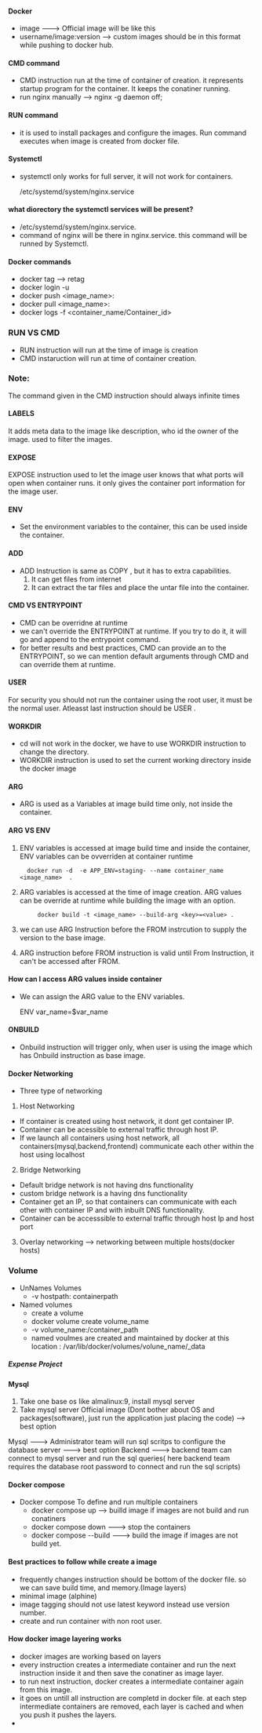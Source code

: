 #### Docker 
- image ---> Official image will be like this
- username/image:version --> custom images should be in this format while pushing to docker hub.

#### CMD command
- CMD instruction run at the time of container of creation. it represents startup program for the container. It keeps the conatiner running.
- run nginx manually --> nginx -g daemon off;

#### RUN command 
- it is used to install packages and configure the images. Run command executes when image is created from docker file.

#### Systemctl 
- systemctl only works for full server, it will not work for containers.

   /etc/systemd/system/nginx.service
####  what diorectory the systemctl services will be present?
- /etc/systemd/system/nginx.service.
- command of nginx will be there in nginx.service. this command will be runned by Systemctl.
#### Docker commands
- docker tag <oldimage> <newimage> --> retag
- docker login -u <username>
- docker push <image_name>:<version>
- docker pull <image_name>:<version>
- docker logs -f <container_name/Container_id>


### RUN VS CMD
- RUN instruction will run at the time of image is creation
- CMD instaruction will run at time of container creation.


### Note: 
The command given in the CMD instruction should always infinite times

#### LABELS
It adds meta data to the image like description, who id the owner of the image. used to filter the images.

#### EXPOSE 
EXPOSE instruction used to let the image user knows that what ports will open when container runs. it only gives the container port information for the image user.

#### ENV 
- Set the environment variables to the container, this can be used inside the container.

#### ADD
- ADD Instruction is same as COPY , but it has to extra capabilities. 
    1. It can get files from internet
    2. It can extract the tar files and place the untar file into the container.

#### CMD VS ENTRYPOINT
- CMD can be overridne at runtime
- we can't override the ENTRYPOINT at runtime. If you try to do it, it will go and append to the entrypoint command.
- for better results and best practices,  CMD can provide an <Arguments> to the ENTRYPOINT, so we can mention default arguments through CMD and can override them at runtime.


#### USER 
For security you should not run the container using the root user, it must be the normal user. Atleasst last instruction should be USER <Some-user>.

#### WORKDIR
- cd will not work in the docker, we have to use WORKDIR instruction to change the directory.
- WORKDIR instruction is used to set the current working directory inside the docker image

#### ARG
- ARG is used as a Variables at image build time only, not inside the container.

#### ARG VS ENV
1. ENV variables is accessed at image build time and inside the container, ENV variables can be ovverriden  at container runtime

         docker run -d  -e APP_ENV=staging- --name container_name <image_name>  .
    
2. ARG  variables is accessed at the time of image creation. ARG values can be override at runtime while building the image with an option.
  
            docker build -t <image_name> --build-arg <key>=<value> .

3. we can use ARG Instruction before the FROM instrcution to supply the version to the base image.
4. ARG instruction before FROM instruction is valid until From Instruction, it can't be accessed  after FROM.


#### How can I access ARG values inside container
- We can assign the ARG value to the ENV variables.

     ENV var_name=$var_name

#### ONBUILD 
- Onbuild instruction will trigger only, when user is using the image which has Onbuild instruction as base image.

#### Docker Networking
- Three type of networking 
1. Host Networking
 - If container is  created using host network, it dont get container IP.
 - Container can be acessible to external traffic  through host IP.
 - If we launch all containers using host network, all containers(mysql,backend,frontend) communicate each other within the host using localhost
2. Bridge Networking
 - Default bridge network is not having dns functionality
 - custom bridge network is a having dns functionality
 - Container get an IP, so that containers can communicate with each other with container IP and with inbuilt DNS functionality.
 - Container can be accesssible  to external traffic through host Ip and host port
3. Overlay networking --> networking between multiple hosts(docker hosts)


### Volume
- UnNames Volumes
  -  -v hostpath: containerpath
- Named volumes
  - create a volume 
   - docker volume create volume_name
  - -v volume_name:/container_path
  - named voulmes are created and maintained by docker at this location : /var/lib/docker/volumes/volune_name/_data

##### Expense Project

#### Mysql
1. Take one base os like almalinux:9, install mysql server
2. Take mysql server Official image (Dont bother about OS and packages(software), just run the application just placing the code) --> best option


Mysql ---> Administrator team will run sql scritps to configure the database server --->  best option
Backend ---> backend team can connect to mysql server and run the sql queries( here backend team requires the database root password to connect and run the sql scripts) 



#### Docker compose 
- Docker compose To define and run multiple containers 
  - docker compose up --> builld image if images are not build and run conatiners
  - docker compose down ---> stop the containers
  - docker compose --build ---> build the image if images are not build yet.
####  Best practices to follow while create a image
 - frequently changes instruction should be bottom of the docker file. so we can save build time, and memory.(Image layers)
 - minimal image (alphine)
 - image tagging should not use latest keyword instead use version number.
 - create and run container with non root user.


 #### How docker image layering works
 - docker images are working based on layers
 - every instruction creates a intermediate container and run the next instruction inside it and then save the conatiner as image layer.
 - to run next instruction, docker creates a intermediate container again from this image.
 - it goes on untill all instruction are completd in docker file. at each step intermediate containers are removed, each layer is cached and when you push it pushes the layers.
 - 




